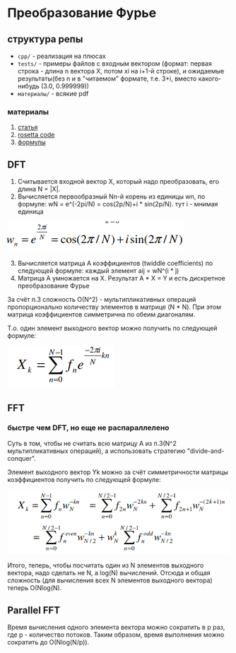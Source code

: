 #  Преобразование Фурье

## структура репы

- `cpp/` - реализация на плюсах
- `tests/` - примеры файлов с входным вектором (формат: первая строка - длина n вектора X, потом xi на i+1-й строке), и ожидаемые результаты(без n и в "читаемом" формате, т.е. 3+i, вместо какого-нибудь (3.0, 0.999999))
- `материалы/` - всякие pdf

### материалы

1. [статья](материалы/parallel_fft.pdf)
2. [rosetta code](https://rosettacode.org/wiki/Fast_Fourier_transform)
3. [формулы](https://srikarthiks.files.wordpress.com/2019/01/r-parallel-programming-in-c-with-mpi-and-openmp.pdf)

## DFT

1. Считывается входной вектор X, который надо преобразовать, его длина N = |X|.
2. Вычисляется первообразный Nn-й корень из единицы wn, по формуле: wN = e^(-2pi/N) = cos(2p/N)+i * sin(2p/N). тут i - мнимая единица

![twiddle base](./images_for_readme/twiddle_base_formula.png)

3. Вычисляется матрица A коэффициентов (twiddle coefficients) по следующей формуле: каждый элемент aij = wN^(i * j)
4. Матрица A умножается на X. Результат A * X = Y и есть дискретное преобразование Фурье

За счёт п.3 сложность O(N^2) - мультипликативных операций пропорционально количеству элементов в матрице (N * N). При этом матрица коэффициентов симметрична по обеим диагоналям.

Т.о. один элемент выходного вектор можно получить по следующей формуле:

![dft](./images_for_readme/dft_formula.png)

## FFT
### быстре чем DFT, но еще не распараллелено

Суть в том, чтобы не считать всю матрицу A из п.3(N^2 мультипликативных операций), а использовать стратегию "divide-and-conquer". 

Элемент выходного вектор Yk можно за счёт симметричности матрицы коэффициентов получить по следующей формуле:

![fft](./images_for_readme/fft_formula.png)

Итого, теперь, чтобы посчитать один из N элементов выходного вектора, надо сделать не N, а log(N) вычислений. Отсюда и общая сложность (для вычисления всех N элементов выходного вектора) теперь O(Nlog(N).

## Parallel FFT

Время вычисления одного элемента вектора можно сократить в p раз, где p - количество потоков. Таким образом, время выполнения можно сократить до O(Nlog(N/p)).